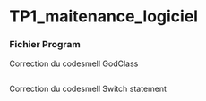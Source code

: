 # TP1_maitenance_logiciel

### Fichier Program
Correction du codesmell GodClass
```C#
```
Correction du codesmell Switch statement
```C#
```


